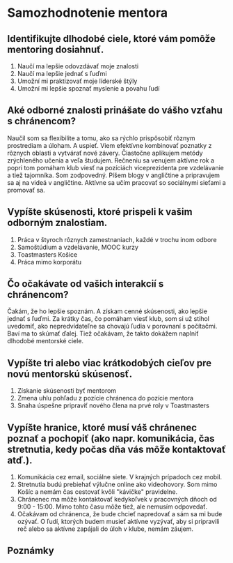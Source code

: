 # Samozhodnotenie mentora

## Identifikujte dlhodobé ciele, ktoré vám pomôže mentoring dosiahnuť.
1. Naučí ma lepšie odovzdávať moje znalosti
2. Naučí ma lepšie jednať s ľuďmi
3. Umožní mi praktizovať moje líderské štýly
4. Umožní mi lepšie spoznať myslenie a povahu ľudí

## Aké odborné znalosti prinášate do vášho vzťahu s chránencom?
Naučil som sa flexibilite a tomu, ako sa rýchlo prispôsobiť rôznym prostrediam a úloham. A uspieť. Viem efektívne kombinovať poznatky z rôznych oblasti a vytvárať nové závery. Čiastočne aplikujem metódy zrýchleného učenia a veľa študujem. Rečneniu sa venujem aktívne rok a popri tom pomáham klub viesť na pozíciách viceprezidenta pre vzdelávanie a tiež tajomníka. Som zodpovedný. Píšem blogy v angličtine a pripravujem sa aj na videá v angličtine. Aktívne sa učím pracovať so sociálnymi sieťami a promovať sa.

## Vypíšte skúsenosti, ktoré prispeli k vašim odborným znalostiam.
1. Práca v štyroch rôznych zamestnaniach, každé v trochu inom odbore
2. Samoštúdium a vzdelávanie, MOOC kurzy
3. Toastmasters Košice
4. Práca mimo korporátu

## Čo očakávate od vašich interakcií s chránencom?
Čakám, že ho lepšie spoznám. A získam cenné skúsenosti, ako lepšie jednať s ľuďmi. Za krátky čas, čo pomáham viesť klub, som si už stihol uvedomiť, ako nepredvídateľne sa chovajú ľudia v porovnaní s počítačmi. Baví ma to skúmať ďalej. Tiež očakávam, že takto dokážem naplniť dlhodobé mentorské ciele.

## Vypíšte tri alebo viac krátkodobých cieľov pre novú mentorskú skúsenosť.
1. Získanie skúsenosti byť mentorom
2. Zmena uhlu pohľadu z pozície chránenca do pozície mentora
3. Snaha úspešne pripraviť nového člena na prvé roly v Toastmasters

## Vypíšte hranice, ktoré musí váš chránenec poznať a pochopiť (ako napr. komunikácia, čas stretnutia, kedy počas dňa vás môže kontaktovať atď.).
1. Komunikácia cez email, sociálne siete. V krajných prípadoch cez mobil.
2. Stretnutia budú prebiehať výlučne online ako videohovory. Som mimo Košíc a nemám čas cestovať kvôli "kávičke" pravidelne.
3. Chránenec ma môže kontaktovať kedykoľvek v pracovných dňoch od 9:00 - 15:00. Mimo tohto času môže tiež, ale nemusím odpovedať.
4. Očakávam od chránenca, že bude chcieť napredovať a sám sa mi bude ozývať. O ľudí, ktorých budem musieť aktívne vyzývať, aby si pripravili reč alebo sa aktívne zapájali do úloh v klube, nemám záujem.

## Poznámky